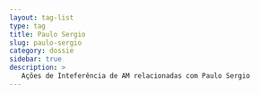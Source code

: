 ```yaml
---
layout: tag-list
type: tag
title: Paulo Sergio
slug: paulo-sergio
category: dossie
sidebar: true
description: >
   Ações de Inteferência de AM relacionadas com Paulo Sergio
---
```

